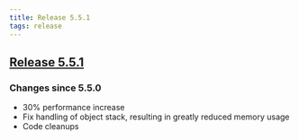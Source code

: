 ```yaml
---
title: Release 5.5.1
tags: release
---
```

## [Release 5.5.1](https://github.com/ChaiScript/ChaiScript/releases/tag/v5.5.1 "Release 5.5.1")

### Changes since 5.5.0
* 30% performance increase
* Fix handling of object stack, resulting in greatly reduced memory usage
* Code cleanups


